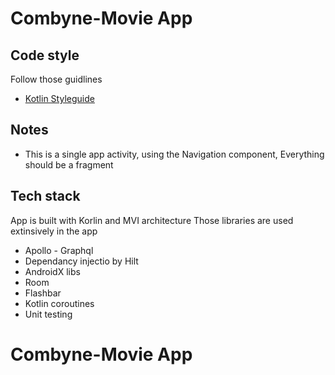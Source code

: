 # Combyne-Movie App


## Code style
Follow those guidlines
- [Kotlin Styleguide](https://developer.android.com/kotlin/style-guide)

## Notes
  - This is a single app activity, using the Navigation component, Everything should be a fragment

## Tech stack
App is built with Korlin and MVI architecture
Those libraries are used extinsively in the app
  - Apollo - Graphql
  - Dependancy injectio by Hilt
  - AndroidX libs
  - Room
  - Flashbar
  - Kotlin coroutines
  - Unit testing
 
# Combyne-Movie App
